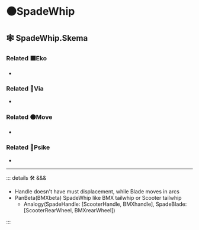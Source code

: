 # 🟠<move>SpadeWhip</move>

## 🕸 SpadeWhip.Skema

### Related 🟩<eko>Eko</eko>

-

### Related 🔻<via>Via</via>

-

### Related 🟠<move>Move</move>

-

### Related 💜<psike>Psike</psike>

-

---

<!-- =================================================== -->
<!-- =================================================== -->
<!-- =================================================== -->
<!-- =================================================== -->
<!-- =================================================== -->
::: details 🛠 <dev>&&&</dev>

- Handle doesn't have must displacement, while Blade moves in arcs
- PanBeta(BMXbeta) SpadeWhip like BMX tailwhip or Scooter tailwhip
    - Analogy(SpadeHandle: [ScooterHandle, BMXhandle], SpadeBlade: [ScooterRearWheel, BMXrearWheel])

:::
